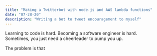 ```yaml
---
title: "Making a Twitterbot with node.js and AWS lambda functions"
date: "07-28-20"
description: "Writing a bot to tweet encouragement to myself"
---
```


Learning to code is hard. Becoming a software engineer is hard. Sometimes, you just need a cheerleader to pump you up. 

The problem is that 